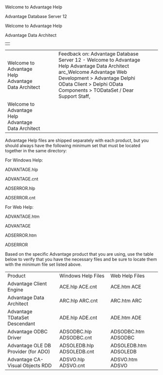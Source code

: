 Welcome to Advantage Help




Advantage Database Server 12  

Welcome to Advantage Help

Advantage Data Architect

|  |
| --- |
|  |

|  |  |  |  |  |
| --- | --- | --- | --- | --- |
| Welcome to Advantage Help  Advantage Data Architect |  |  | Feedback on: Advantage Database Server 12 - Welcome to Advantage Help Advantage Data Architect arc\_Welcome Advantage Web Development > Advantage Delphi OData Client > Delphi OData Components > TODataSet / Dear Support Staff, |  |
| Welcome to Advantage Help  Advantage Data Architect |  |  |  |  |

Advantage Help files are shipped separately with each product, but you should always have the following minimum set that must be located together in the same directory:

For Windows Help:

ADVANTAGE.hlp

ADVANTAGE.cnt

ADSERROR.hlp

ADSERROR.cnt

For Web Help:

ADVANTAGE.htm

ADVANTAGE

ADSERROR.htm

ADSERROR

Based on the specific Advantage product that you are using, use the table below to verify that you have the necessary files and be sure to locate them with the minimum file set listed above.

|  |  |  |
| --- | --- | --- |
| Product | Windows Help Files | Web Help Files |
| Advantage Client Engine | ACE.hlp  ACE.cnt | ACE.htm  ACE |
| Advantage Data Architect | ARC.hlp  ARC.cnt | ARC.htm  ARC |
| Advantage TDataSet Descendant | ADE.hlp  ADE.cnt | ADE.htm  ADE |
| Advantage ODBC Driver | ADSODBC.hlp  ADSODBC.cnt | ADSODBC.htm  ADSODBC |
| Advantage OLE DB Provider (for ADO) | ADSOLEDB.hlp  ADSOLEDB.cnt | ADSOLEDB.htm  ADSOLEDB |
| Advantage CA-Visual Objects RDD | ADSVO.hlp  ADSVO.cnt | ADSVO.htm  ADSVO |